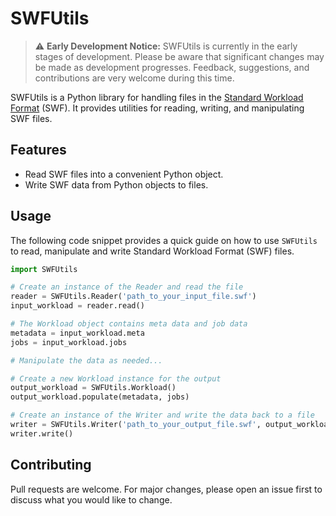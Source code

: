 # SWFUtils

> ⚠️ **Early Development Notice:** SWFUtils is currently in the early stages of development. Please be aware that significant changes may be made as development progresses. Feedback, suggestions, and contributions are very welcome during this time.

SWFUtils is a Python library for handling files in the [Standard Workload Format](https://www.cs.huji.ac.il/labs/parallel/workload/swf.html) (SWF). It provides utilities for reading, writing, and manipulating SWF files.

## Features

- Read SWF files into a convenient Python object.
- Write SWF data from Python objects to files.

## Usage

The following code snippet provides a quick guide on how to use `SWFUtils` to read, manipulate and write Standard Workload Format (SWF) files.

```python
import SWFUtils

# Create an instance of the Reader and read the file
reader = SWFUtils.Reader('path_to_your_input_file.swf')
input_workload = reader.read()

# The Workload object contains meta data and job data
metadata = input_workload.meta
jobs = input_workload.jobs

# Manipulate the data as needed...

# Create a new Workload instance for the output
output_workload = SWFUtils.Workload()
output_workload.populate(metadata, jobs)

# Create an instance of the Writer and write the data back to a file
writer = SWFUtils.Writer('path_to_your_output_file.swf', output_workload)
writer.write()
```

## Contributing

Pull requests are welcome. For major changes, please open an issue first to discuss what you would like to change.